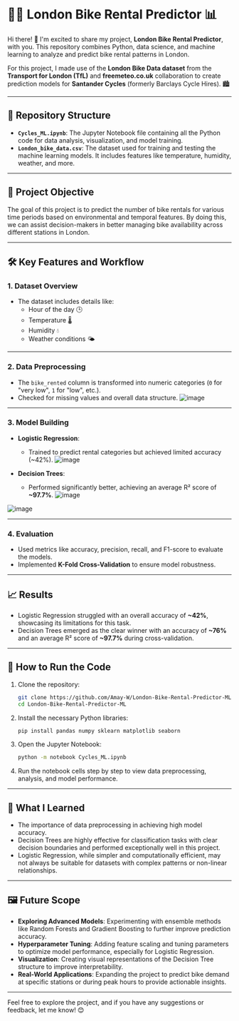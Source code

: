 # 🚴‍♂️ London Bike Rental Predictor 📊

Hi there! 👋 I'm excited to share my project, **London Bike Rental Predictor**, with you. This repository combines Python, data science, and machine learning to analyze and predict bike rental patterns in London.

For this project, I made use of the **London Bike Data dataset** from the **Transport for London (TfL)** and **freemeteo.co.uk** collaboration to create prediction models for **Santander Cycles** (formerly Barclays Cycle Hires). 🏙️

---

## 📂 Repository Structure

- **`Cycles_ML.ipynb`**: The Jupyter Notebook file containing all the Python code for data analysis, visualization, and model training.
- **`London_bike_data.csv`**: The dataset used for training and testing the machine learning models. It includes features like temperature, humidity, weather, and more.

---

## 📜 Project Objective

The goal of this project is to predict the number of bike rentals for various time periods based on environmental and temporal features. By doing this, we can assist decision-makers in better managing bike availability across different stations in London.

---

## 🛠️ Key Features and Workflow

### 1. **Dataset Overview**
   - The dataset includes details like:
     - Hour of the day 🕒
     - Temperature 🌡️
     - Humidity 💧
     - Weather conditions 🌤️
     


---

### 2. **Data Preprocessing**
   - The `bike_rented` column is transformed into numeric categories (`0` for "very low", `1` for "low", etc.).
   - Checked for missing values and overall data structure.
  ![image](https://github.com/user-attachments/assets/19e2088b-045d-442b-9cfc-46f342573c94)
     


---

### 3. **Model Building**
   - **Logistic Regression**:
     - Trained to predict rental categories but achieved limited accuracy (~42%).
    ![image](https://github.com/user-attachments/assets/d61a7b71-6961-41b3-9d05-4223a53b7548)

   - **Decision Trees**:
     - Performed significantly better, achieving an average R² score of **~97.7%**.
    ![image](https://github.com/user-attachments/assets/fab34578-a1ee-4f05-8f4e-cbd9d2cd61a9)

  ![image](https://github.com/user-attachments/assets/5953f627-a0fd-4301-8c02-a6ea0ddd721a)


---

### 4. **Evaluation**
   - Used metrics like accuracy, precision, recall, and F1-score to evaluate the models.
   - Implemented **K-Fold Cross-Validation** to ensure model robustness.
   

---

## 📈 Results

- Logistic Regression struggled with an overall accuracy of **~42%**, showcasing its limitations for this task.
- Decision Trees emerged as the clear winner with an accuracy of **~76%** and an average R² score of **~97.7%** during cross-validation.

---

## 🚀 How to Run the Code

1. Clone the repository:
   ```bash
   git clone https://github.com/Amay-W/London-Bike-Rental-Predictor-ML.git
   cd London-Bike-Rental-Predictor-ML
2. Install the necessary Python libraries:
   ```bash
   pip install pandas numpy sklearn matplotlib seaborn
3. Open the Jupyter Notebook:
   ```bash
   python -m notebook Cycles_ML.ipynb
4. Run the notebook cells step by step to view data preprocessing, analysis, and model performance.

---

## 🤔 What I Learned

- The importance of data preprocessing in achieving high model accuracy.
- Decision Trees are highly effective for classification tasks with clear decision boundaries and performed exceptionally well in this project.
- Logistic Regression, while simpler and computationally efficient, may not always be suitable for datasets with complex patterns or non-linear relationships.

---

## 🖼️ Future Scope

- **Exploring Advanced Models**: Experimenting with ensemble methods like Random Forests and Gradient Boosting to further improve prediction accuracy.
- **Hyperparameter Tuning**: Adding feature scaling and tuning parameters to optimize model performance, especially for Logistic Regression.
- **Visualization**: Creating visual representations of the Decision Tree structure to improve interpretability.
- **Real-World Applications**: Expanding the project to predict bike demand at specific stations or during peak hours to provide actionable insights.

---

Feel free to explore the project, and if you have any suggestions or feedback, let me know! 😊







